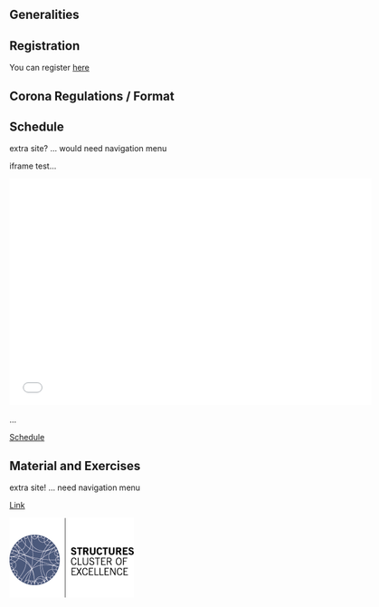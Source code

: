 ## Generalities

## Registration
You can register [here](https://forms.gle/43vsBjNM1M4LffvA9)


## Corona Regulations / Format


## Schedule
extra site? ... would need navigation menu

iframe test...

<iframe src="./assets/files/schedule.pdf" width="640" height="400" frameborder="0" marginheight="0" marginwidth="0">...Loading...</iframe>

...

[Schedule](assets/files/schedule.pdf)


## Material and Exercises
extra site! ... need navigation menu




[Link](url)

![logo](assets/images/STRUCTURES_bunt.png)
